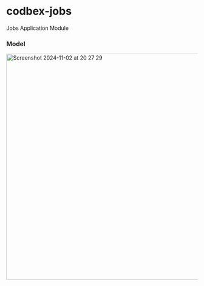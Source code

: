 # codbex-jobs
Jobs Application Module

### Model
<img width="594" alt="Screenshot 2024-11-02 at 20 27 29" src="https://github.com/user-attachments/assets/43825314-1056-4ab2-b4e0-ce3f86bb0f93">
